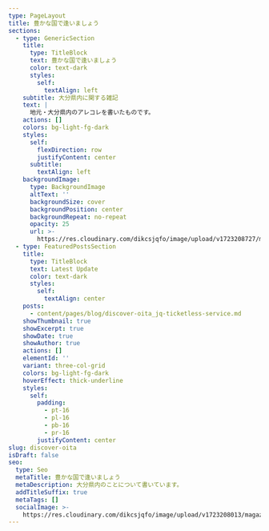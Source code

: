 ```yaml
---
type: PageLayout
title: 豊かな国で逢いましょう
sections:
  - type: GenericSection
    title:
      type: TitleBlock
      text: 豊かな国で逢いましょう
      color: text-dark
      styles:
        self:
          textAlign: left
    subtitle: 大分県内に関する雑記
    text: |
      地元・大分県内のアレコレを書いたものです。
    actions: []
    colors: bg-light-fg-dark
    styles:
      self:
        flexDirection: row
        justifyContent: center
      subtitle:
        textAlign: left
    backgroundImage:
      type: BackgroundImage
      altText: ''
      backgroundSize: cover
      backgroundPosition: center
      backgroundRepeat: no-repeat
      opacity: 25
      url: >-
        https://res.cloudinary.com/dikcsjqfo/image/upload/v1723208727/magazine_background_kibsht.svg
  - type: FeaturedPostsSection
    title:
      type: TitleBlock
      text: Latest Update
      color: text-dark
      styles:
        self:
          textAlign: center
    posts:
      - content/pages/blog/discover-oita_jq-ticketless-service.md
    showThumbnail: true
    showExcerpt: true
    showDate: true
    showAuthor: true
    actions: []
    elementId: ''
    variant: three-col-grid
    colors: bg-light-fg-dark
    hoverEffect: thick-underline
    styles:
      self:
        padding:
          - pt-16
          - pl-16
          - pb-16
          - pr-16
        justifyContent: center
slug: discover-oita
isDraft: false
seo:
  type: Seo
  metaTitle: 豊かな国で逢いましょう
  metaDescription: 大分県内のことについて書いています。
  addTitleSuffix: true
  metaTags: []
  socialImage: >-
    https://res.cloudinary.com/dikcsjqfo/image/upload/v1723208013/magazin_discover-oita_Thumbnail_eyelkl.jpg
---
```

